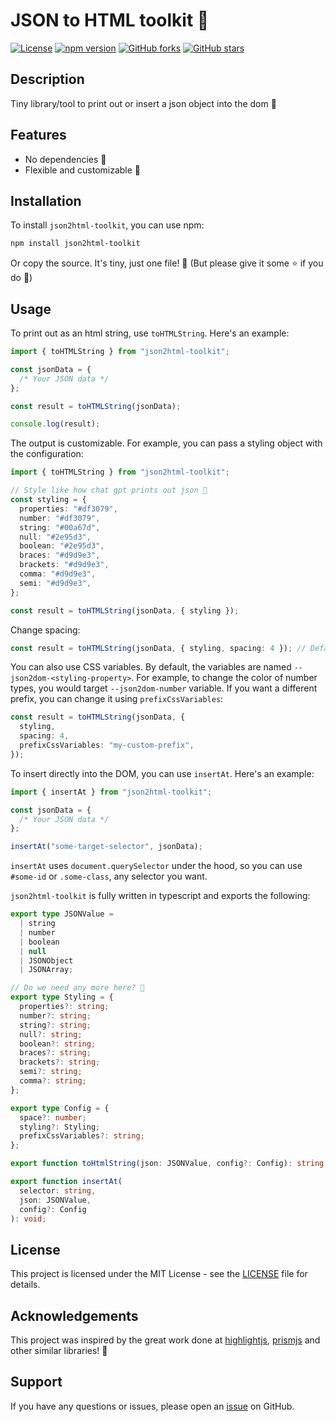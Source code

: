 # JSON to HTML toolkit 🥳

[![License](https://img.shields.io/badge/License-MIT-blue.svg)](LICENSE)
[![npm version](https://badge.fury.io/js/your-package-name.svg)](https://badge.fury.io/js/your-package-name)
[![GitHub forks](https://img.shields.io/github/forks/robinjac/JSONToDOM)](https://github.com/yourusername/yourrepository/network)
[![GitHub stars](https://img.shields.io/github/stars/robinjac/JSONToDOM)](https://github.com/yourusername/yourrepository/stargazers)

## Description

Tiny library/tool to print out or insert a json object into the dom 🤘

## Features

- No dependencies 🥹
- Flexible and customizable 💪

## Installation

To install `json2html-toolkit`, you can use npm:

```bash
npm install json2html-toolkit
```

Or copy the source. It's tiny, just one file! 🤫 (But please give it some ⭐️ if you do 🥹)

## Usage

To print out as an html string, use `toHTMLString`. Here's an example:

```ts
import { toHTMLString } from "json2html-toolkit";

const jsonData = {
  /* Your JSON data */
};

const result = toHTMLString(jsonData);

console.log(result);
```

The output is customizable. For example, you can pass a styling object with the configuration:

```ts
import { toHTMLString } from "json2html-toolkit";

// Style like how chat gpt prints out json 🤘
const styling = {
  properties: "#df3079",
  number: "#df3079",
  string: "#00a67d",
  null: "#2e95d3",
  boolean: "#2e95d3",
  braces: "#d9d9e3",
  brackets: "#d9d9e3",
  comma: "#d9d9e3",
  semi: "#d9d9e3",
};

const result = toHTMLString(jsonData, { styling });
```

Change spacing:

```ts
const result = toHTMLString(jsonData, { styling, spacing: 4 }); // Default is 2
```

You can also use CSS variables. By default, the variables are named `--json2dom-<styling-property>`. For example, to change the color of number types, you would target `--json2dom-number` variable. If you want a different prefix, you can change it using `prefixCssVariables`:

```ts
const result = toHTMLString(jsonData, {
  styling,
  spacing: 4,
  prefixCssVariables: "my-custom-prefix",
});
```

To insert directly into the DOM, you can use `insertAt`. Here's an example:

```ts
import { insertAt } from "json2html-toolkit";

const jsonData = {
  /* Your JSON data */
};

insertAt("some-target-selector", jsonData);
```

`insertAt` uses `document.querySelector` under the hood, so you can use `#some-id` or `.some-class`, any selector you want.

`json2html-toolkit` is fully written in typescript and exports the following:

```ts
export type JSONValue =
  | string
  | number
  | boolean
  | null
  | JSONObject
  | JSONArray;

// Do we need any more here? 🤔
export type Styling = {
  properties?: string;
  number?: string;
  string?: string;
  null?: string;
  boolean?: string;
  braces?: string;
  brackets?: string;
  semi?: string;
  comma?: string;
};

export type Config = {
  space?: number;
  styling?: Styling;
  prefixCssVariables?: string;
};

export function toHtmlString(json: JSONValue, config?: Config): string;

export function insertAt(
  selector: string,
  json: JSONValue,
  config?: Config
): void;
```

## License

This project is licensed under the MIT License - see the [LICENSE](LICENSE) file for details.

## Acknowledgements

This project was inspired by the great work done at [highlightjs](https://github.com/highlightjs/highlight.js), [prismjs](https://github.com/PrismJS/prism) and other similar libraries! 🍻

## Support

If you have any questions or issues, please open an [issue](https://github.com/robinjac/JSONToDOM/issues) on GitHub.
